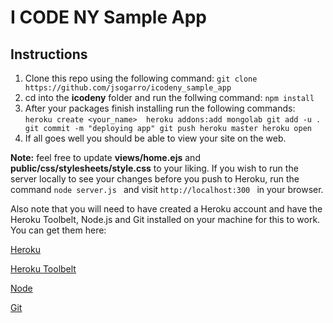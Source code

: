 # I CODE NY Sample App

## Instructions
1. Clone this repo using the following command: 
 `git clone https://github.com/jsogarro/icodeny_sample_app ` 
2. cd into the **icodeny** folder and run the follwing command:  `npm install `
3. After your packages finish installing run the following commands:  
 `
heroku create <your_name> 
heroku addons:add mongolab
git add -u . 
git commit -m "deploying app"
git push heroku master
heroku open
 `  
6. If all goes well you should be able to view your site on the web.

**Note:** feel free to update **views/home.ejs** and **public/css/stylesheets/style.css** to your liking. If you wish to run the server locally to see your changes before you push to Heroku, run the command  `node server.js ` and visit  `http://localhost:300 ` in your browser. 

Also note that you will need to have created a Heroku account and have the Heroku Toolbelt, Node.js and Git installed on your machine for this to work. You can get them here:

[Heroku](http://heroku.com)

[Heroku Toolbelt](https://toolbelt.heroku.com/)

[Node](http://nodejs.org/)

[Git](http://git-scm.com/book/en/Getting-Started-Installing-Git)